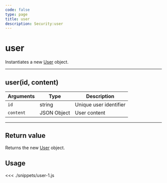 ```yaml
---
code: false
type: page
title: user
description: Security:user
---
```


# user

Instantiates a new [User](/sdk/js/5/core-classes/user) object.

---

## user(id, content)

| Arguments | Type        | Description            |
| --------- | ----------- | ---------------------- |
| `id`      | string      | Unique user identifier |
| `content` | JSON Object | User content           |

---

## Return value

Returns the new [User](/sdk/js/5/core-classes/user) object.

## Usage

<<< ./snippets/user-1.js
